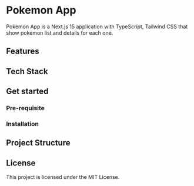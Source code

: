 # Pokemon App

Pokemon App is a Next.js 15 application with TypeScript, Tailwind CSS that show pokemon list and details for each one.

## Features

## Tech Stack

## Get started

### Pre-requisite

### Installation

## Project Structure

## License

This project is licensed under the MIT License.
